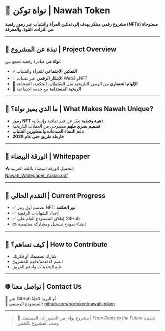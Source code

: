 

# 🌱 نواة توكن | Nawah Token

**مشروع رقمي مبتكر يهدف إلى تمكين المرأة والشباب عبر رموز رقمية (NFTs) مستوحاة من التراث، القوة، والمعرفة.**

---

## 📌 نبذة عن المشروع | Project Overview

**نواة** هي مبادرة رقمية تجمع بين:
- ⚡ **التمكين الاجتماعي** للمرأة والشباب
- 💡 **الابتكار الرقمي** عبر تقنيات Web3 وNFT
- 🏺 **الإلهام الحضاري** من الرموز التاريخية مثل السُلطان، الحكمة، الشجاعة
- 🎯 **الربحية المستدامة** مع خدمة اجتماعية

---

## 🎨 ما الذي يميز نواة؟ | What Makes Nawah Unique?

- **رموز NFT ذهبية وفضية** تعبّر عن قيم ثقافية وإنسانية
- **تصميم بصري ملهم** مستوحى من العملات التاريخية
- **دعم النساء المبدعات والمطورين الشباب**
- **خارطة طريق حتى عام 2029**

---

## 📄 الورقة البيضاء | Whitepaper

📥 لتحميل الورقة البيضاء باللغة العربية:  
[Nawah_Whitepaper_Arabic.pdf](./Nawah_Whitepaper_Arabic.pdf)

---

## 🔧 التقدم الحالي | Current Progress

- ✅ تصميم أول رمز NFT: **نور الحكمة**
- ✅ إعداد الشهادات الرقمية
- ✅ إطلاق المستودع العام على GitHub
- 🔜 إنشاء نموذج تسجيل ومشاركة مجتمعية

---

## 🤝 كيف تساهم؟ | How to Contribute

- شارك تصميمك أو فكرتك
- انضم كداعمة/داعِم للمشروع
- تابع التحديثات وادعم الفريق

---

## 🌐 تواصل معنا | Contact Us

📧 عبر GitHub أو البريد لاحقًا  
📍 المستودع الرسمي: [github.com/nortoken/nawah-token](https://github.com/nortoken)

---

> 🚀 مشروع نواة: من الجذور إلى المستقبل | *From Roots to the Future*
تحديث وصف المشروع باللغتين 
